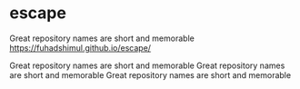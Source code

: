 # escape
Great repository names are short and memorable
https://fuhadshimul.github.io/escape/

Great repository names are short and memorable
Great repository names are short and memorable
Great repository names are short and memorable
